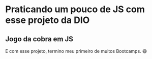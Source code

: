 # Praticando um pouco de JS com esse projeto da DIO

## Jogo da cobra em JS

E com esse projeto, termino meu primeiro de muitos Bootcamps. :smile: